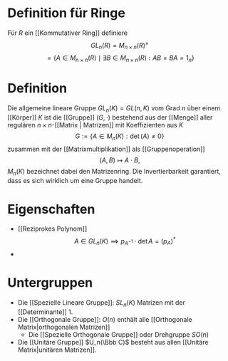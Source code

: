 # Definition für Ringe
Für $R$ ein [[Kommutativer Ring]] definiere
$$GL_n(R) = M_{n \times n}(R)^\times$$
$$ = \{A \in M_{n \times n}(R) \mid \exists B \in M_{n \times n}(R): AB = BA = 1_n\} $$

# Definition
Die allgemeine lineare Gruppe $GL_n(K) = GL(n, K)$ vom Grad $n$ über einem [[Körper]] $K$ ist die [[Gruppe]] $(G,\cdot)$ bestehend aus der [[Menge]] aller regulären $n \times n$-[[Matrix | Matrizen]] mit Koeffizienten aus $K$
$$ G:= \{A \in M_n(K) : \det (A) \neq 0\} $$
zusammen mit der [[Matrixmultiplikation]] als [[Gruppenoperation]]
$$ (A, B) \mapsto A\cdot B, $$
$M_n(K)$ bezeichnet dabei den Matrizenring. Die Invertierbarkeit garantiert, dass es sich wirklich um eine Gruppe handelt. 

# Eigenschaften
- [[Reziprokes Polynom]]  $$A \in GL_n(K) \implies p_{A^{-1}} \cdot \det A = (p_A)^*$$
- 
# Untergruppen
- Die [[Spezielle Lineare Gruppe]]: $SL_n(K)$ Matrizen mit der [[Determinante]] 1.
- Die [[Orthogonale Gruppe]]: $O(n)$ enthält alle [[Orthogonale Matrix|orthogonalen Matrizen]]
	- Die [[Spezielle Orthogonale Gruppe]] oder Drehgruppe $SO(n)$
- Die [[Unitäre Gruppe]] $U_n(\Bbb C)$ besteht aus allen [[Unitäre Matrix|unitären Matrizen]].